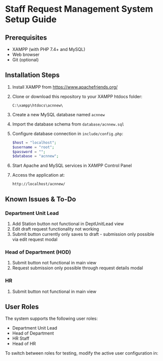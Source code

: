 # Staff Request Management System Setup Guide

## Prerequisites
- XAMPP (with PHP 7.4+ and MySQL)
- Web browser
- Git (optional)

## Installation Steps

1. Install XAMPP from https://www.apachefriends.org/

2. Clone or download this repository to your XAMPP htdocs folder:
   ```
   C:\xampp\htdocs\acnnew\
   ```

3. Create a new MySQL database named `acnnew`

4. Import the database schema from `database/acnnew.sql`

5. Configure database connection in `include/config.php`:
   ```php
   $host = "localhost";
   $username = "root"; 
   $password = "";
   $database = "acnnew";
   ```

6. Start Apache and MySQL services in XAMPP Control Panel

7. Access the application at:
   ```
   http://localhost/acnnew/
   ```

## Known Issues & To-Do

### Department Unit Lead
1. Add Station button not functional in DeptUnitLead view
2. Edit draft request functionality not working
3. Submit button currently only saves to draft - submission only possible via edit request modal

### Head of Department (HOD) 
1. Submit button not functional in main view
2. Request submission only possible through request details modal

### HR
1. Submit button not functional in main view

## User Roles

The system supports the following user roles:
- Department Unit Lead
- Head of Department
- HR Staff
- Head of HR

To switch between roles for testing, modify the active user configuration in:
